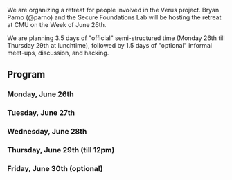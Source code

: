 We are organizing a retreat for people involved in the Verus project.
Bryan Parno (@parno) and the Secure Foundations Lab will be hosting the retreat at CMU on the Week of June 26th.

We are planning 3.5 days of "official" semi-structured time (Monday 26th till Thursday 29th at lunchtime),
followed by 1.5 days of "optional" informal meet-ups, discussion, and hacking.

## Program

### Monday, June 26th

### Tuesday, June 27th

### Wednesday, June 28th

### Thursday, June 29th (till 12pm)

### Friday, June 30th (optional)
